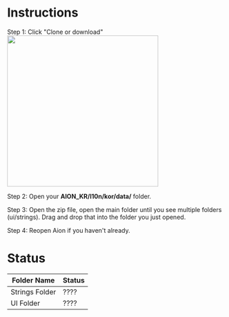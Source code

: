 # Instructions

Step 1: Click "Clone or download"  
<img src="https://i.imgur.com/uDKzibG.png" width="350"/>

Step 2: Open your **AION_KR/l10n/kor/data/** folder.  

Step 3: Open the zip file, open the main folder until you see multiple folders (ui/strings).  Drag and drop that into the folder you just opened. 

Step 4: Reopen Aion if you haven't already.  

# Status 

Folder Name | Status
-------------------------- | --------------------------  
Strings Folder | ????  
UI Folder | ????  

